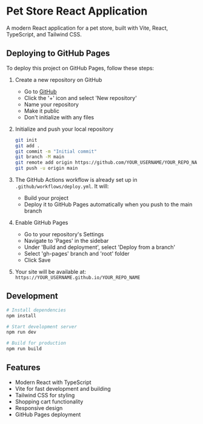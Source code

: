 # Pet Store React Application

A modern React application for a pet store, built with Vite, React, TypeScript, and Tailwind CSS.

## Deploying to GitHub Pages

To deploy this project on GitHub Pages, follow these steps:

1. Create a new repository on GitHub
   - Go to [GitHub](https://github.com)
   - Click the '+' icon and select 'New repository'
   - Name your repository
   - Make it public
   - Don't initialize with any files

2. Initialize and push your local repository
   ```bash
   git init
   git add .
   git commit -m "Initial commit"
   git branch -M main
   git remote add origin https://github.com/YOUR_USERNAME/YOUR_REPO_NAME.git
   git push -u origin main
   ```

3. The GitHub Actions workflow is already set up in `.github/workflows/deploy.yml`. It will:
   - Build your project
   - Deploy it to GitHub Pages automatically when you push to the main branch

4. Enable GitHub Pages
   - Go to your repository's Settings
   - Navigate to 'Pages' in the sidebar
   - Under 'Build and deployment', select 'Deploy from a branch'
   - Select 'gh-pages' branch and 'root' folder
   - Click Save

5. Your site will be available at:
   `https://YOUR_USERNAME.github.io/YOUR_REPO_NAME`

## Development

```bash
# Install dependencies
npm install

# Start development server
npm run dev

# Build for production
npm run build
```

## Features

- Modern React with TypeScript
- Vite for fast development and building
- Tailwind CSS for styling
- Shopping cart functionality
- Responsive design
- GitHub Pages deployment